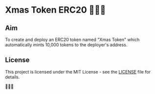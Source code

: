 # Xmas Token ERC20 🎄🎄🎄

## Aim
To create and deploy an ERC20 token named "Xmas Token" which automatically mints 10,000 tokens to the deployer's address.

## License
This project is licensed under the MIT License - see the [LICENSE](LICENSE) file for details.

🎄🎄🎄
